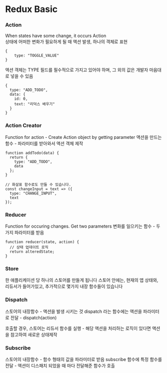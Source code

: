 # Redux Basic

### Action
When states have some change, it occurs Action <br/>
상태에 어떠한 변화가 필요하게 될 때 액션 발생, 하나의 객체로 표현

    {
        type: "TOGGLE_VALUE"
    }

액션 객체는 TYPE 필드를 필수적으로 가지고 있어야 하며, 그 외의 값은 개발자 마음대로 넣을 수 있음

    {
      type: "ADD_TODO",
      data: {
        id: 0,
        text: "리덕스 배우기"
      }
    }

### Action Creator
Function for action - Create Action object by getting parameter
액션을 만드는 함수 - 파라미터를 받아와서 액션 객체 제작

    function addTodo(data) {
      return {
        type: "ADD_TODO",
        data
      };
    }

    // 화살표 함수로도 만들 수 있습니다.
    const changeInput = text => ({ 
      type: "CHANGE_INPUT",
      text
    });

### Reducer
Function for occuring changes. Get two parameters
변화를 일으키는 함수 - 두가지 파라미터를 받음

    function reducer(state, action) {
      // 상태 업데이트 로직
      return alteredState;
    }
    
### Store

한 애플리케이션 당 하나의 스토어를 만들게 됩니다
스토어 안에는, 현재의 앱 상태와, 리듀서가 들어가있고, 추가적으로 몇가지 내장 함수들이 있습니다


### Dispatch
스토어의 내장함수 - 액션을 발생 시키는 것
dispatch 라는 함수에는 액션을 파라미터로 전달 - dispatch(action)

호출할 경우, 스토어는 리듀서 함수를 실행 - 해당 액션을 처리하는 로직이 있다면 액션을 참고하여 새로운 상태제작

### Subscribe
스토어의 내장함수 - 함수 형태의 값을 파라미터로 받음
subscribe 함수에 특정 함수를 전달 - 액션이 디스패치 되었을 때 마다 전달해준 함수가 호출

